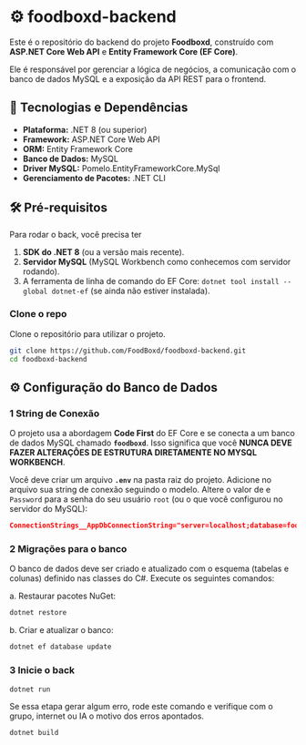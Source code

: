 # ⚙️ foodboxd-backend

Este é o repositório do backend do projeto **Foodboxd**, construído com **ASP.NET Core Web API** e **Entity Framework Core (EF Core)**.

Ele é responsável por gerenciar a lógica de negócios, a comunicação com o banco de dados MySQL e a exposição da API REST para o frontend.

## 🚀 Tecnologias e Dependências

* **Plataforma:** .NET 8 (ou superior)
* **Framework:** ASP.NET Core Web API
* **ORM:** Entity Framework Core
* **Banco de Dados:** MySQL
* **Driver MySQL:** Pomelo.EntityFrameworkCore.MySql
* **Gerenciamento de Pacotes:** .NET CLI

## 🛠️ Pré-requisitos

Para rodar o back, você precisa ter

1.  **SDK do .NET 8** (ou a versão mais recente).
2.  **Servidor MySQL** (MySQL Workbench como conhecemos com servidor rodando).
3.  A ferramenta de linha de comando do EF Core: `dotnet tool install --global dotnet-ef` (se ainda não estiver instalada).

### Clone o repo

Clone o repositório para utilizar o projeto.

```bash
git clone https://github.com/FoodBoxd/foodboxd-backend.git
cd foodboxd-backend
```

## ⚙️ Configuração do Banco de Dados

### 1 String de Conexão

O projeto usa a abordagem **Code First** do EF Core e se conecta a um banco de dados MySQL chamado **`foodboxd`**.
Isso significa que você **NUNCA DEVE FAZER ALTERAÇÔES DE ESTRUTURA DIRETAMENTE NO MYSQL WORKBENCH**.

Você deve criar um arquivo **`.env`** na pasta raiz do projeto. Adicione no arquivo sua string de conexão seguindo o modelo. Altere o valor de e `Password` para a senha do seu usuário `root` (ou o que você configurou no servidor do MySQL):

```json
ConnectionStrings__AppDbConnectionString="server=localhost;database=foodboxd;User=root;Password=SUA_SENHA_ROOT"
```

### 2 Migrações para o banco

O banco de dados deve ser criado e atualizado com o esquema (tabelas e colunas) definido nas classes do C#. Execute os seguintes comandos:

a. Restaurar pacotes NuGet:

```bash
dotnet restore
```

b. Criar e atualizar o banco:

```bash
dotnet ef database update
```

### 3 Inicie o back

```bash
dotnet run
```

Se essa etapa gerar algum erro, rode este comando e verifique com o grupo, internet ou IA o motivo dos erros apontados.
```bash
dotnet build
```